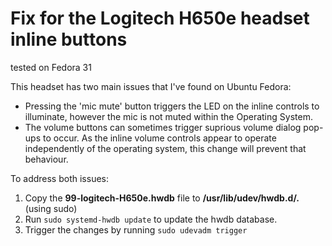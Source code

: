 # Fix for the Logitech H650e headset inline buttons #
tested on Fedora 31

This headset has two main issues that I've found on Ubuntu Fedora:

- Pressing the 'mic mute' button triggers the LED on the inline controls to illuminate, however the mic is not muted within the Operating System.
- The volume buttons can sometimes trigger suprious volume dialog pop-ups to occur. As the inline volume controls appear to operate independently of the operating system, this change will prevent that behaviour.

To address both issues:

1. Copy the **99-logitech-H650e.hwdb** file to **/usr/lib/udev/hwdb.d/.** (using sudo)
2. Run ```sudo systemd-hwdb update``` to update the hwdb database.
3. Trigger the changes by running ```sudo udevadm trigger```
